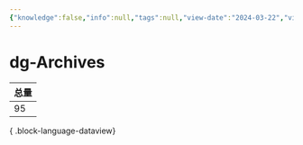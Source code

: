 ```yaml
---
{"knowledge":false,"info":null,"tags":null,"view-date":"2024-03-22","view-count":2,"date modified":"2024-04-30T21:45:49+08:00","dg-publish":true,"date created":"2024-03-08T16:50:22+08:00","permalink":"/card/dg-Archives/","dgPassFrontmatter":true,"noteIcon":"2","created":"2024-03-08T16:50:22+08:00","updated":"2024-04-30T21:45:49+08:00"}
---
```



# dg-Archives

| 总量 |
| -- |
| 95 |

{ .block-language-dataview}
